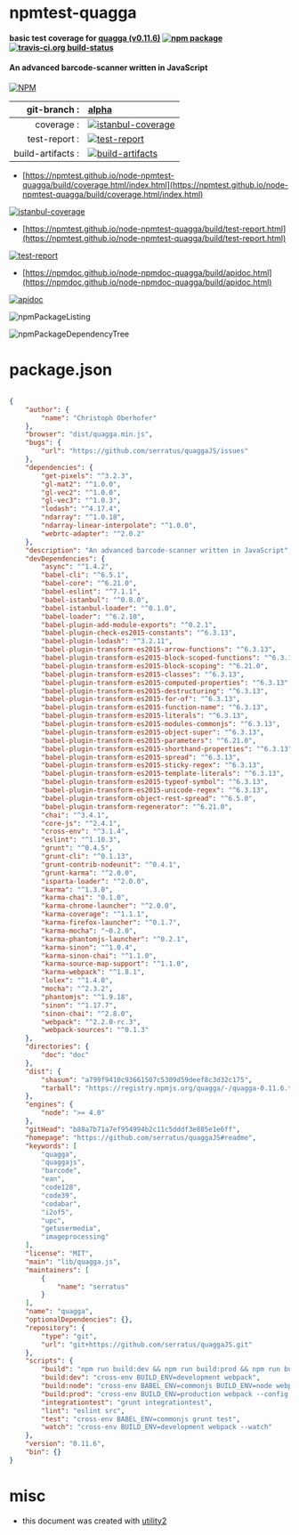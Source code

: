 # npmtest-quagga

#### basic test coverage for  [quagga (v0.11.6)](https://github.com/serratus/quaggaJS#readme)  [![npm package](https://img.shields.io/npm/v/npmtest-quagga.svg?style=flat-square)](https://www.npmjs.org/package/npmtest-quagga) [![travis-ci.org build-status](https://api.travis-ci.org/npmtest/node-npmtest-quagga.svg)](https://travis-ci.org/npmtest/node-npmtest-quagga)

#### An advanced barcode-scanner written in JavaScript

[![NPM](https://nodei.co/npm/quagga.png?downloads=true&downloadRank=true&stars=true)](https://www.npmjs.com/package/quagga)

| git-branch : | [alpha](https://github.com/npmtest/node-npmtest-quagga/tree/alpha)|
|--:|:--|
| coverage : | [![istanbul-coverage](https://npmtest.github.io/node-npmtest-quagga/build/coverage.badge.svg)](https://npmtest.github.io/node-npmtest-quagga/build/coverage.html/index.html)|
| test-report : | [![test-report](https://npmtest.github.io/node-npmtest-quagga/build/test-report.badge.svg)](https://npmtest.github.io/node-npmtest-quagga/build/test-report.html)|
| build-artifacts : | [![build-artifacts](https://npmtest.github.io/node-npmtest-quagga/glyphicons_144_folder_open.png)](https://github.com/npmtest/node-npmtest-quagga/tree/gh-pages/build)|

- [https://npmtest.github.io/node-npmtest-quagga/build/coverage.html/index.html](https://npmtest.github.io/node-npmtest-quagga/build/coverage.html/index.html)

[![istanbul-coverage](https://npmtest.github.io/node-npmtest-quagga/build/screenCapture.buildCi.browser.%252Ftmp%252Fbuild%252Fcoverage.lib.html.png)](https://npmtest.github.io/node-npmtest-quagga/build/coverage.html/index.html)

- [https://npmtest.github.io/node-npmtest-quagga/build/test-report.html](https://npmtest.github.io/node-npmtest-quagga/build/test-report.html)

[![test-report](https://npmtest.github.io/node-npmtest-quagga/build/screenCapture.buildCi.browser.%252Ftmp%252Fbuild%252Ftest-report.html.png)](https://npmtest.github.io/node-npmtest-quagga/build/test-report.html)

- [https://npmdoc.github.io/node-npmdoc-quagga/build/apidoc.html](https://npmdoc.github.io/node-npmdoc-quagga/build/apidoc.html)

[![apidoc](https://npmdoc.github.io/node-npmdoc-quagga/build/screenCapture.buildCi.browser.%252Ftmp%252Fbuild%252Fapidoc.html.png)](https://npmdoc.github.io/node-npmdoc-quagga/build/apidoc.html)

![npmPackageListing](https://npmtest.github.io/node-npmtest-quagga/build/screenCapture.npmPackageListing.svg)

![npmPackageDependencyTree](https://npmtest.github.io/node-npmtest-quagga/build/screenCapture.npmPackageDependencyTree.svg)



# package.json

```json

{
    "author": {
        "name": "Christoph Oberhofer"
    },
    "browser": "dist/quagga.min.js",
    "bugs": {
        "url": "https://github.com/serratus/quaggaJS/issues"
    },
    "dependencies": {
        "get-pixels": "^3.2.3",
        "gl-mat2": "^1.0.0",
        "gl-vec2": "^1.0.0",
        "gl-vec3": "^1.0.3",
        "lodash": "^4.17.4",
        "ndarray": "^1.0.18",
        "ndarray-linear-interpolate": "^1.0.0",
        "webrtc-adapter": "^2.0.2"
    },
    "description": "An advanced barcode-scanner written in JavaScript",
    "devDependencies": {
        "async": "^1.4.2",
        "babel-cli": "^6.5.1",
        "babel-core": "^6.21.0",
        "babel-eslint": "^7.1.1",
        "babel-istanbul": "^0.8.0",
        "babel-istanbul-loader": "^0.1.0",
        "babel-loader": "^6.2.10",
        "babel-plugin-add-module-exports": "^0.2.1",
        "babel-plugin-check-es2015-constants": "^6.3.13",
        "babel-plugin-lodash": "^3.2.11",
        "babel-plugin-transform-es2015-arrow-functions": "^6.3.13",
        "babel-plugin-transform-es2015-block-scoped-functions": "^6.3.13",
        "babel-plugin-transform-es2015-block-scoping": "^6.21.0",
        "babel-plugin-transform-es2015-classes": "^6.3.13",
        "babel-plugin-transform-es2015-computed-properties": "^6.3.13",
        "babel-plugin-transform-es2015-destructuring": "^6.3.13",
        "babel-plugin-transform-es2015-for-of": "^6.3.13",
        "babel-plugin-transform-es2015-function-name": "^6.3.13",
        "babel-plugin-transform-es2015-literals": "^6.3.13",
        "babel-plugin-transform-es2015-modules-commonjs": "^6.3.13",
        "babel-plugin-transform-es2015-object-super": "^6.3.13",
        "babel-plugin-transform-es2015-parameters": "^6.21.0",
        "babel-plugin-transform-es2015-shorthand-properties": "^6.3.13",
        "babel-plugin-transform-es2015-spread": "^6.3.13",
        "babel-plugin-transform-es2015-sticky-regex": "^6.3.13",
        "babel-plugin-transform-es2015-template-literals": "^6.3.13",
        "babel-plugin-transform-es2015-typeof-symbol": "^6.3.13",
        "babel-plugin-transform-es2015-unicode-regex": "^6.3.13",
        "babel-plugin-transform-object-rest-spread": "^6.5.0",
        "babel-plugin-transform-regenerator": "^6.21.0",
        "chai": "^3.4.1",
        "core-js": "^2.4.1",
        "cross-env": "^3.1.4",
        "eslint": "^1.10.3",
        "grunt": "^0.4.5",
        "grunt-cli": "^0.1.13",
        "grunt-contrib-nodeunit": "^0.4.1",
        "grunt-karma": "^2.0.0",
        "isparta-loader": "^2.0.0",
        "karma": "^1.3.0",
        "karma-chai": "0.1.0",
        "karma-chrome-launcher": "^2.0.0",
        "karma-coverage": "^1.1.1",
        "karma-firefox-launcher": "^0.1.7",
        "karma-mocha": "~0.2.0",
        "karma-phantomjs-launcher": "^0.2.1",
        "karma-sinon": "^1.0.4",
        "karma-sinon-chai": "^1.1.0",
        "karma-source-map-support": "^1.1.0",
        "karma-webpack": "^1.8.1",
        "lolex": "^1.4.0",
        "mocha": "^2.3.2",
        "phantomjs": "^1.9.18",
        "sinon": "^1.17.7",
        "sinon-chai": "^2.8.0",
        "webpack": "^2.2.0-rc.3",
        "webpack-sources": "^0.1.3"
    },
    "directories": {
        "doc": "doc"
    },
    "dist": {
        "shasum": "a799f9410c93661507c5309d59deef8c3d32c175",
        "tarball": "https://registry.npmjs.org/quagga/-/quagga-0.11.6.tgz"
    },
    "engines": {
        "node": ">= 4.0"
    },
    "gitHead": "b88a7b71a7ef954994b2c11c5dddf3e885e1e6ff",
    "homepage": "https://github.com/serratus/quaggaJS#readme",
    "keywords": [
        "quagga",
        "quaggajs",
        "barcode",
        "ean",
        "code128",
        "code39",
        "codabar",
        "i2of5",
        "upc",
        "getusermedia",
        "imageprocessing"
    ],
    "license": "MIT",
    "main": "lib/quagga.js",
    "maintainers": [
        {
            "name": "serratus"
        }
    ],
    "name": "quagga",
    "optionalDependencies": {},
    "repository": {
        "type": "git",
        "url": "git+https://github.com/serratus/quaggaJS.git"
    },
    "scripts": {
        "build": "npm run build:dev && npm run build:prod && npm run build:node",
        "build:dev": "cross-env BUILD_ENV=development webpack",
        "build:node": "cross-env BABEL_ENV=commonjs BUILD_ENV=node webpack --config webpack.node.config.js",
        "build:prod": "cross-env BUILD_ENV=production webpack --config webpack.config.min.js && grunt uglyasm",
        "integrationtest": "grunt integrationtest",
        "lint": "eslint src",
        "test": "cross-env BABEL_ENV=commonjs grunt test",
        "watch": "cross-env BUILD_ENV=development webpack --watch"
    },
    "version": "0.11.6",
    "bin": {}
}
```



# misc
- this document was created with [utility2](https://github.com/kaizhu256/node-utility2)
